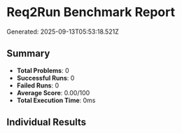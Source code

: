 # Req2Run Benchmark Report

Generated: 2025-09-13T05:53:18.521Z

## Summary
- **Total Problems**: 0
- **Successful Runs**: 0
- **Failed Runs**: 0
- **Average Score**: 0.00/100
- **Total Execution Time**: 0ms

## Individual Results

